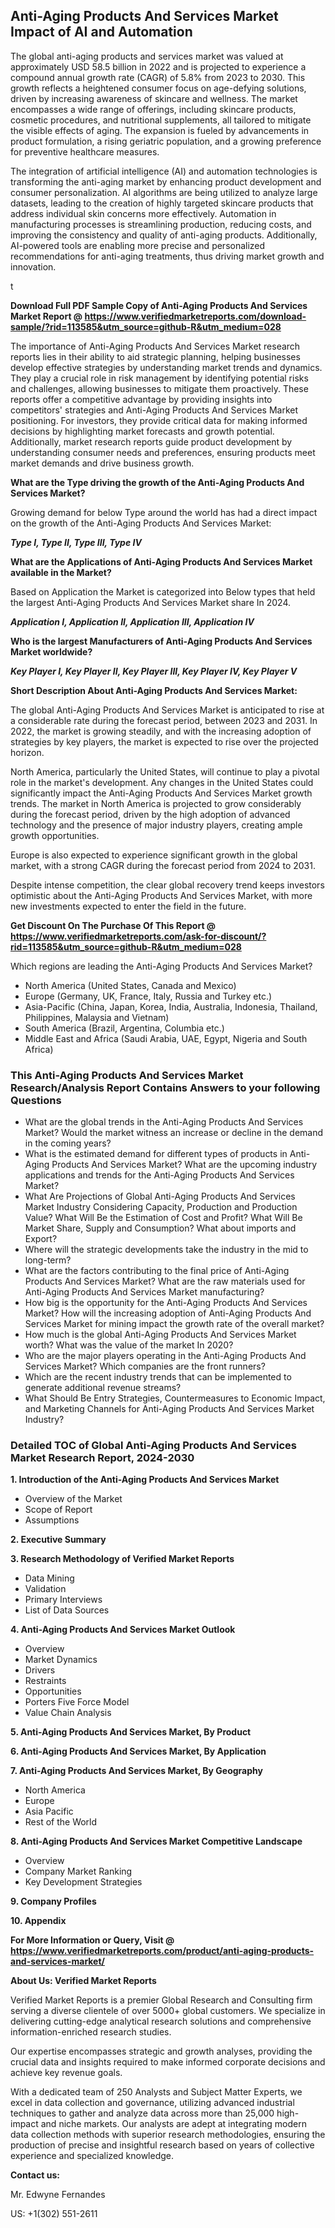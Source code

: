 <h2>Anti-Aging Products And Services Market Impact of AI and Automation</h2><p>The global anti-aging products and services market was valued at approximately USD 58.5 billion in 2022 and is projected to experience a compound annual growth rate (CAGR) of 5.8% from 2023 to 2030. This growth reflects a heightened consumer focus on age-defying solutions, driven by increasing awareness of skincare and wellness. The market encompasses a wide range of offerings, including skincare products, cosmetic procedures, and nutritional supplements, all tailored to mitigate the visible effects of aging. The expansion is fueled by advancements in product formulation, a rising geriatric population, and a growing preference for preventive healthcare measures.</p><p>The integration of artificial intelligence (AI) and automation technologies is transforming the anti-aging market by enhancing product development and consumer personalization. AI algorithms are being utilized to analyze large datasets, leading to the creation of highly targeted skincare products that address individual skin concerns more effectively. Automation in manufacturing processes is streamlining production, reducing costs, and improving the consistency and quality of anti-aging products. Additionally, AI-powered tools are enabling more precise and personalized recommendations for anti-aging treatments, thus driving market growth and innovation.</p>t</p><p id="" class=""><strong>Download Full PDF Sample Copy of Anti-Aging Products And Services Market Report @ <a href="https://www.verifiedmarketreports.com/download-sample/?rid=113585&utm_source=github-R&utm_medium=028" target="_blank">https://www.verifiedmarketreports.com/download-sample/?rid=113585&utm_source=github-R&utm_medium=028</a></strong></p><p>The importance of&nbsp;Anti-Aging Products And Services Market research reports lies in their ability to aid strategic planning, helping businesses develop effective strategies by understanding market trends and dynamics. They play a crucial role in risk management by identifying potential risks and challenges, allowing businesses to mitigate them proactively. These reports offer a competitive advantage by providing insights into competitors' strategies and Anti-Aging Products And Services Market positioning. For investors, they provide critical data for making informed decisions by highlighting market forecasts and growth potential. Additionally, market research reports guide product development by understanding consumer needs and preferences, ensuring products meet market demands and drive business growth.</p><p><strong>What are the&nbsp;Type driving the growth of the Anti-Aging Products And Services Market?</strong></p><p id="" class="">Growing demand for below Type around the world has had a direct impact on the growth of the Anti-Aging Products And Services Market:</p><em><strong>Type I, Type II, Type III, Type IV</strong></em></p><strong>What are the&nbsp;Applications&nbsp;of Anti-Aging Products And Services Market available in the Market?</strong></p><p id="" class="">Based on Application the Market is categorized into Below types that held the largest Anti-Aging Products And Services Market share In 2024.</p><em><strong>Application I, Application II, Application III, Application IV</strong></em></p><strong>Who is the largest Manufacturers of Anti-Aging Products And Services Market worldwide?</strong></p><p><em><strong>Key Player I, Key Player II, Key Player III, Key Player IV, Key Player V</strong></em></p><p id="" class=""><strong>Short Description About Anti-Aging Products And Services Market:</strong></p><p>The global Anti-Aging Products And Services Market is anticipated to rise at a considerable rate during the forecast period, between 2023 and 2031. In 2022, the market is growing steadily, and with the increasing adoption of strategies by key players, the market is expected to rise over the projected horizon.</p><p>North America, particularly the United States, will continue to play a pivotal role in the market's development. Any changes in the United States could significantly impact the Anti-Aging Products And Services Market growth trends. The market in North America is projected to grow considerably during the forecast period, driven by the high adoption of advanced technology and the presence of major industry players, creating ample growth opportunities.</p><p>Europe is also expected to experience significant growth in the global market, with a strong CAGR during the forecast period from 2024 to 2031.</p><p>Despite intense competition, the clear global recovery trend keeps investors optimistic about the Anti-Aging Products And Services Market, with more new investments expected to enter the field in the future.</p><p id="" class=""><strong>Get Discount On The Purchase Of This Report @ <a href="https://www.verifiedmarketreports.com/ask-for-discount/?rid=113585&utm_source=github-R&utm_medium=028" target="_blank">https://www.verifiedmarketreports.com/ask-for-discount/?rid=113585&utm_source=github-R&utm_medium=028</a></strong></p>Which regions are leading the Anti-Aging Products And Services Market?</p><ul><li>North America (United States, Canada and Mexico)</li><li>Europe (Germany, UK, France, Italy, Russia and Turkey etc.)</li><li>Asia-Pacific (China, Japan, Korea, India, Australia, Indonesia, Thailand, Philippines, Malaysia and Vietnam)</li><li>South America (Brazil, Argentina, Columbia etc.)</li><li>Middle East and Africa (Saudi Arabia, UAE, Egypt, Nigeria and South Africa)</li></ul><h3 id="" class="">This Anti-Aging Products And Services Market Research/Analysis Report Contains Answers to your following Questions</h3><ul><li>What are the global trends in the Anti-Aging Products And Services Market? Would the market witness an increase or decline in the demand in the coming years?</li><li>What is the estimated demand for different types of products in Anti-Aging Products And Services Market? What are the upcoming industry applications and trends for the Anti-Aging Products And Services Market?</li><li>What Are Projections of Global Anti-Aging Products And Services Market Industry Considering Capacity, Production and Production Value? What Will Be the Estimation of Cost and Profit? What Will Be Market Share, Supply and Consumption? What about imports and Export?</li><li>Where will the strategic developments take the industry in the mid to long-term?</li><li>What are the factors contributing to the final price of Anti-Aging Products And Services Market? What are the raw materials used for Anti-Aging Products And Services Market manufacturing?</li><li>How big is the opportunity for the Anti-Aging Products And Services Market? How will the increasing adoption of Anti-Aging Products And Services Market for mining impact the growth rate of the overall market?</li><li>How much is the global Anti-Aging Products And Services Market worth? What was the value of the market In 2020?</li><li>Who are the major players operating in the Anti-Aging Products And Services Market? Which companies are the front runners?</li><li>Which are the recent industry trends that can be implemented to generate additional revenue streams?</li><li>What Should Be Entry Strategies, Countermeasures to Economic Impact, and Marketing Channels for Anti-Aging Products And Services Market Industry?</li></ul><h3 id="" class="">Detailed TOC of Global Anti-Aging Products And Services Market Research Report, 2024-2030</h3><p id="" class=""><strong>1. Introduction of the Anti-Aging Products And Services Market</strong></p><ul><li>Overview of the Market</li><li>Scope of Report</li><li>Assumptions</li></ul><p id="" class=""><strong>2. Executive Summary</strong></p><p id="" class=""><strong>3. Research Methodology of Verified Market Reports</strong></p><ul><li>Data Mining</li><li>Validation</li><li>Primary Interviews</li><li>List of Data Sources</li></ul><p id="" class=""><strong>4. Anti-Aging Products And Services Market Outlook</strong></p><ul><li>Overview</li><li>Market Dynamics</li><li>Drivers</li><li>Restraints</li><li>Opportunities</li><li>Porters Five Force Model</li><li>Value Chain Analysis</li></ul><p id="" class=""><strong>5. Anti-Aging Products And Services Market, By Product</strong></p><p id="" class=""><strong>6. Anti-Aging Products And Services Market, By Application</strong></p><p id="" class=""><strong>7. Anti-Aging Products And Services Market, By Geography</strong></p><ul><li>North America</li><li>Europe</li><li>Asia Pacific</li><li>Rest of the World</li></ul><p id="" class=""><strong>8. Anti-Aging Products And Services Market Competitive Landscape</strong></p><ul><li>Overview</li><li>Company Market Ranking</li><li>Key Development Strategies</li></ul><p id="" class=""><strong>9. Company Profiles</strong></p><p id="" class=""><strong>10. Appendix</strong></p><p id="" class=""><strong>For More Information or Query, Visit @ <a href="https://www.verifiedmarketreports.com/product/anti-aging-products-and-services-market/" target="_blank">https://www.verifiedmarketreports.com/product/anti-aging-products-and-services-market/</a></strong></p><p id="" class=""><strong>About Us: Verified Market Reports</strong></p><p id="" class="">Verified Market Reports is a premier Global Research and Consulting firm serving a diverse clientele of over 5000+ global customers. We specialize in delivering cutting-edge analytical research solutions and comprehensive information-enriched research studies.</p><p id="" class="">Our expertise encompasses strategic and growth analyses, providing the crucial data and insights required to make informed corporate decisions and achieve key revenue goals.</p><p id="" class="">With a dedicated team of 250 Analysts and Subject Matter Experts, we excel in data collection and governance, utilizing advanced industrial techniques to gather and analyze data across more than 25,000 high-impact and niche markets. Our analysts are adept at integrating modern data collection methods with superior research methodologies, ensuring the production of precise and insightful research based on years of collective experience and specialized knowledge.</p><p id="" class=""><strong>Contact us:</strong></p><p id="" class="">Mr. Edwyne Fernandes</p><p id="" class="">US: +1(302) 551-2611</p>